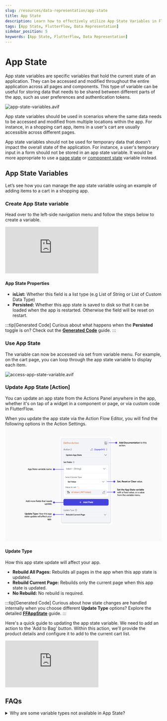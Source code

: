 ```yaml
---
slug: /resources/data-representation/app-state
title: App State
description: Learn how to effectively utilize App State Variables in FlutterFlow to maintain and manage global application states across all pages and components.
tags: [App State, FlutterFlow, Data Representation]
sidebar_position: 5
keywords: [App State, FlutterFlow, Data Representation]
---
```



# App State

App state variables are specific variables that hold the current state of an application. They can be accessed and modified throughout the entire application across all pages and components. This type of variable can be useful for storing data that needs to be shared between different parts of the app, such as user preferences and authentication tokens.

![app-state-variables.avif](../imgs/app-state-variables.avif)

App state variables should be used in scenarios where the same data needs to be accessed and modified from multiple locations within the app. For instance, in a shopping cart app, items in a user's cart are usually accessible across different pages.

App state variables should not be used for temporary data that doesn't impact the overall state of the application. For instance, a user's temporary input in a form should not be stored in an app state variable. It would be more appropriate to use a [page state](../../resources/ui/pages/page-lifecycle.md#page-state) or [component state](../../generated-code/state-mgmt-gen-code.md#component-state) variable instead.

## App State Variables

Let’s see how you can manage the app state variable using an example of adding items to a cart in a shopping app. 

### Create App State variable

Head over to the left-side navigation menu and follow the steps below to create a variable.

<div style={{
    position: 'relative',
    paddingBottom: 'calc(56.67989417989418% + 41px)', // Keeps the aspect ratio and additional padding
    height: 0,
    width: '100%'
}}>
    <iframe 
        src="https://demo.arcade.software/QjdQ0cTmGDqUeG6F1JMh?embed&show_copy_link=true"
        title="Sharing a Project with a User"
        style={{
            position: 'absolute',
            top: 0,
            left: 0,
            width: '100%',
            height: '100%',
            colorScheme: 'light'
        }}
        frameborder="0"
        loading="lazy"
        webkitAllowFullScreen
        mozAllowFullScreen
        allowFullScreen
        allow="clipboard-write">
    </iframe>
</div>

#### App State Properties

- **isList:** Whether this field is a list type (e.g List of String or List of Custom Data Type)
- **Persisted:** Whether this app state is saved to disk so that it can be loaded when the app is restarted. Otherwise the field will be reset on restart.
 
:::tip[Generated Code]
  Curious about what happens when the **Persisted** toggle is on? Check out the [**Generated Code**](../../generated-code/state-mgmt-gen-code.md#persisting-app-state) guide.
 :::


### Use App State

The variable can now be accessed via set from variable menu. For example, on the cart page, you can loop through the app state variable to display each item.

![access-app-state-variable.avif](../imgs/access-app-state-variable.avif)

### Update App State [Action]

You can update an app state from the Actions Panel anywhere in the app, whether it's on tap of a widget in a component or page, or via custom code in FlutterFlow.

When you update the app state via the Action Flow Editor, you will find the following options in the Action Settings.
![update-app-state-action.png](../imgs/update-app-state-action.png)

#### Update Type
How this app state update will affect your app.

- **Rebuild All Pages:** Rebuilds all pages in the app when this app state is updated. 
- **Rebuild Current Page:** Rebuilds only the current page when this app state is updated. 
- **No Rebuild:** No rebuild is required. 

:::tip[Generated Code]
Curious about how state changes are handled internally when you choose different **Update Type** options? Explore the detailed [**FFAppState**](../../generated-code/ff-app-state.md) guide.
:::

Here's a quick guide to updating the app state variable. We need to add an action to the 'Add to Bag' button. Within this action, we'll provide the product details and configure it to add to the current cart list.

<div style={{
    position: 'relative',
    paddingBottom: 'calc(56.67989417989418% + 41px)', // Keeps the aspect ratio and additional padding
    height: 0,
    width: '100%'
}}>
    <iframe 
        src="https://demo.arcade.software/FKv2dXq4jTjjJVLy6nxu?embed&show_copy_link=true"
        title="Sharing a Project with a User"
        style={{
            position: 'absolute',
            top: 0,
            left: 0,
            width: '100%',
            height: '100%',
            colorScheme: 'light'
        }}
        frameborder="0"
        loading="lazy"
        webkitAllowFullScreen
        mozAllowFullScreen
        allowFullScreen
        allow="clipboard-write">
    </iframe>
</div>

## FAQs

<details>
<summary>
Why are some variable types not available in App State?
</summary>
<p>
Certain variable types, e.g., **Firestore Documents** and **Supabase Row**, can be used in Page State or Component State, but not in App State. This is because App State variables are designed to be global, meaning they stay in memory throughout the app. When App State variables are marked as persisted, the variable’s value is saved to the device’s local storage.

Storing large or complex data types like documents in App State could lead to **performance or size issues**, especially on lower-end devices. For this reason, FlutterFlow limits App State to lightweight types, while Page/Component State allows for more flexibility since their scope is smaller and temporary.

If you need to work with such data types, it's recommended to store them in Page or Component state instead.
</p>
</details>